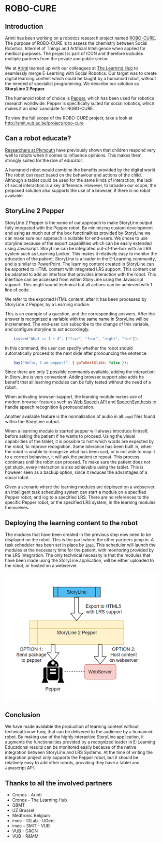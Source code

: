 # ROBO-CURE

## Introduction

Arinti has been working on a robotics research project named [ROBO-CURE](http://smit.vub.ac.be/project/robo-cure).
The purpose of ROBO-CURE is to assess the chemistry between Social Robotics, Internet of Things and Artificial Intelligence when applied for medical purposes. The project is part of ICON and therefore includes multiple partners from the private and public sector.

We at [Arinti](https://arinti.ai/) teamed up with our colleagues at [The Learning Hub](http://www.thelearninghub.be/) to seamlessly merge E-Learning with Social Robotics. Our target was to create digital learning content which could be taught by a humanoid robot, without the needed of specialist programming. We describe our solution as **StoryLine 2 Pepper**.

The humanoid robot of choice is [Pepper](https://www.softbankrobotics.com/emea/en/robots/pepper), which has been used for robotics research worldwide. Pepper is specifically suited for social robotics, which makes it an ideal candidate for ROBO-CURE.

To view the full scope of the ROBO-CURE project, take a look at http://smit.vub.ac.be/project/robo-cure

## Can a robot educate?

[Researchers at Plymouth](https://www.plymouth.ac.uk/news/robots-have-power-to-significantly-influence-childrens-opinions) have previously shown that children respond very well to robots when it comes to influence opinions. This makes them strongly suited for the role of educator.

A humanoid robot would combine the benefits provided by the digital world. The robot can react based on the behaviour and actions of the child. Although a tablet could be used for the same kinds of interaction, the lack of social interaction is a key difference. However, to broaden our scope, the proposed solution also supports the use of a browser, if there is no robot available.

## StoryLine 2 Pepper

StoryLine 2 Pepper is the name of our approach to make StoryLine output fully integrated with the Pepper robot.
By minimizing custom development and using as much out of the box functinalities provided by StoryLine we can make sure our approach is suitable for end-users. We chose to use storyline because of the export capabilities which can be easily extended using Javascript. StoryLine can be integrated out-of-the-box with an LRS system such as Learning Locker. This makes it relatively easy to monitor the education of the patient. StoryLine is a leader in the E-Learning community, and is similar to PowerPoint. The learning content created in StoryLine can be exported to HTML content with integrated LRS support. This content can be adapted to add an interface that provides interaction with the robot. This interface can be accessed from within StoryLine using the Javascript support. This might sound technical but all actions can be achieved with 1 line of code.

We refer to the exported HTML content, after it has been processed by StoryLine 2 Pepper, by a Learning module.

This is an example of a question, and the corresponding answers.
After the answer is recognized a variable with the same name in StoryLine will be incremented.
The end-user can subscribe to the change of this variable, and configure storyline to act accordingly.  

```Javascript
    Listen("What is 1 + 4", ["five", "four", "eight", "ten"]);
```

In this command, the user can specify whether the robot should automatically proceed to the next slide after pronouncing the sentence.

```Javascript
    Say("Hello, I am pepper!", { goToNextSlide: false });
```

Since there are only 2 possible commands available, adding the interaction in StoryLine is very convenient.
Adding browser support also adds he benefit that all learning modules can be fully tested without the need of a robot.

When activating browser-support, the learning module makes use of modern browser features such as [Web Speech API](https://developer.mozilla.org/en-US/docs/Web/API/Web_Speech_API) and [SpeechSynthesis](https://developer.mozilla.org/en-US/docs/Web/API/SpeechSynthesis) to handle speech recognition & pronounciation.

Another available feature is the normalization of audio in all  `.mp4` files found within the StoryLine output.

When a learning module is started pepper will always introduce himself, before asking the patient if he wants to proceed.
Using the visual capabilities of the tablet, it is possible to hint which words are expected by the robot, to improve recognition.
Some tolerance has been built in, when the robot is unable to recognize what has been said, or is not able to map it to a correct behaviour, it will ask the patient to repeat. This process continues until the robot can proceed. To make sure the patient does not get stuck, every interaction is also achievable using the tablet. This is however seen as a backup option, since it reduces the advantages of a social robot.

Given a scenario where the learning modules are deployed on a webserver, an intelligent task scheduling system can start a module on a specified Pepper robot, and log to a specified LRS. There are no references to the specific Pepper robot, or the specified LRS system, in the learning modules themselves.

## Deploying the learning content to the robot

The modules that have been created in the previous step now need to be displayed on the robot. This is the part where the other partners jump in. A task scheduler has been set in place by [`imec`](https://www.imec-int.com/nl/). This scheduler will launch the modules at the necessary time for the patient, with monitoring provided by the LRS integration. The only technical necessity is that the modules that have been made using the StoryLine application, will be either uploaded to the robot, or hosted on a webserver.

![StoryLine 2 Pepper Architecture](./architecture.PNG)

## Conclusion

We have made available the production of learning content without technical know-how, that can be delivered to the audience by a humanoid robot. By making use of the highly interactive StoryLine application, it augments the functionalities provided by a recognized leader in E-Learning. Educational results can be monitored easily because of the native integration between StoryLine and LRS Systems. At the time of writing the integration project only supports the Pepper robot, but it should be relatively easy to add other robots, providing they have a tablet and Javascript API.

## Thanks to all the involved partners

- Cronos - Arinti
- Cronos - The Learning Hub
- QBMT
- UZ Brussel
- Medtronic Belgium
- imec - IDLab - UGent
- imec - SMIT - VUB
- VUB - GRON
- VUB - R&MM
